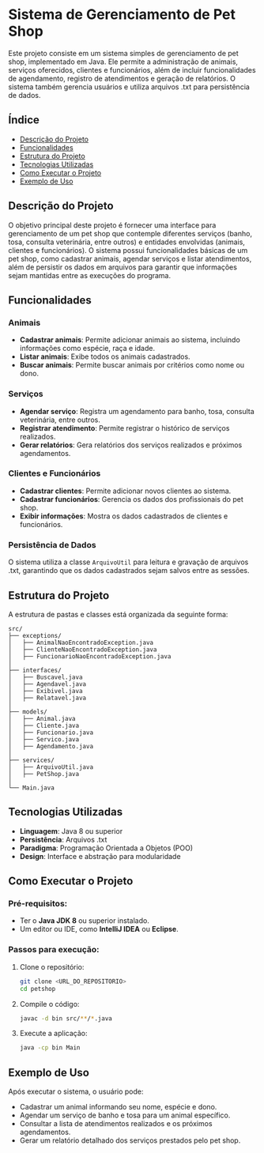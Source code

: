 # Sistema de Gerenciamento de Pet Shop

Este projeto consiste em um sistema simples de gerenciamento de pet shop, implementado em Java. Ele permite a administração de animais, serviços oferecidos, clientes e funcionários, além de incluir funcionalidades de agendamento, registro de atendimentos e geração de relatórios. O sistema também gerencia usuários e utiliza arquivos .txt para persistência de dados.

## Índice
- [Descrição do Projeto](#descrição-do-projeto)
- [Funcionalidades](#funcionalidades)
- [Estrutura do Projeto](#estrutura-do-projeto)
- [Tecnologias Utilizadas](#tecnologias-utilizadas)
- [Como Executar o Projeto](#como-executar-o-projeto)
- [Exemplo de Uso](#exemplo-de-uso)

## Descrição do Projeto
O objetivo principal deste projeto é fornecer uma interface para gerenciamento de um pet shop que contemple diferentes serviços (banho, tosa, consulta veterinária, entre outros) e entidades envolvidas (animais, clientes e funcionários). O sistema possui funcionalidades básicas de um pet shop, como cadastrar animais, agendar serviços e listar atendimentos, além de persistir os dados em arquivos para garantir que informações sejam mantidas entre as execuções do programa.

## Funcionalidades
### Animais
- **Cadastrar animais**: Permite adicionar animais ao sistema, incluindo informações como espécie, raça e idade.
- **Listar animais**: Exibe todos os animais cadastrados.
- **Buscar animais**: Permite buscar animais por critérios como nome ou dono.

### Serviços
- **Agendar serviço**: Registra um agendamento para banho, tosa, consulta veterinária, entre outros.
- **Registrar atendimento**: Permite registrar o histórico de serviços realizados.
- **Gerar relatórios**: Gera relatórios dos serviços realizados e próximos agendamentos.

### Clientes e Funcionários
- **Cadastrar clientes**: Permite adicionar novos clientes ao sistema.
- **Cadastrar funcionários**: Gerencia os dados dos profissionais do pet shop.
- **Exibir informações**: Mostra os dados cadastrados de clientes e funcionários.

### Persistência de Dados
O sistema utiliza a classe `ArquivoUtil` para leitura e gravação de arquivos .txt, garantindo que os dados cadastrados sejam salvos entre as sessões.

## Estrutura do Projeto
A estrutura de pastas e classes está organizada da seguinte forma:

```
src/
├── exceptions/
│   ├── AnimalNaoEncontradoException.java
│   ├── ClienteNaoEncontradoException.java
│   ├── FuncionarioNaoEncontradoException.java
│
├── interfaces/
│   ├── Buscavel.java
│   ├── Agendavel.java
│   ├── Exibivel.java
│   ├── Relatavel.java
│
├── models/
│   ├── Animal.java
│   ├── Cliente.java
│   ├── Funcionario.java
│   ├── Servico.java
│   ├── Agendamento.java
│
├── services/
│   ├── ArquivoUtil.java
│   ├── PetShop.java
│
└── Main.java
```

## Tecnologias Utilizadas
- **Linguagem**: Java 8 ou superior
- **Persistência**: Arquivos .txt
- **Paradigma**: Programação Orientada a Objetos (POO)
- **Design**: Interface e abstração para modularidade

## Como Executar o Projeto
### Pré-requisitos:
- Ter o **Java JDK 8** ou superior instalado.
- Um editor ou IDE, como **IntelliJ IDEA** ou **Eclipse**.

### Passos para execução:
1. Clone o repositório:
   ```sh
   git clone <URL_DO_REPOSITORIO>
   cd petshop
   ```
2. Compile o código:
   ```sh
   javac -d bin src/**/*.java
   ```
3. Execute a aplicação:
   ```sh
   java -cp bin Main
   ```

## Exemplo de Uso
Após executar o sistema, o usuário pode:
- Cadastrar um animal informando seu nome, espécie e dono.
- Agendar um serviço de banho e tosa para um animal específico.
- Consultar a lista de atendimentos realizados e os próximos agendamentos.
- Gerar um relatório detalhado dos serviços prestados pelo pet shop.
